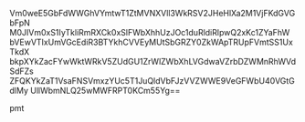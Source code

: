 Vm0weE5GbFdWWGhVYmtwT1ZtMVNXVll3WkRSV2JHeHlXa2M1VjFKdGVGbFpN
M0JIVm0xS1IyTkliRmRXCk0xSlFWbXhhUzJOc1duRldiRlpwQ2xKc1ZYaFhW
bVEwVTIxUmVGcEdiR3BTYkhCVVEyMUtSbGRZY0ZkWApTRUpFVmtSS1UxTkdX
bkpXYkZacFYwWktWRkV5ZUdGU1ZrWlZWbXhLVGdwaVZrbDZWMnRhWVdSdFZs
ZFQKYkZaT1VsaFNSVmxzYUc5T1JuQldVbFJzVVZWWE9VeGFWbU40VGtGdlMy
UllWbmNLQ25wMWFRPT0KCm55Yg==

pmt